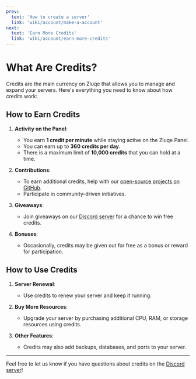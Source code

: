 ```yaml
---
prev:
  text: 'How to create a server'
  link: 'wiki/account/make-a-account'
next:
  text: 'Earn More Credits'
  link: 'wiki/account/earn-more-credits'
---
```

# What Are Credits?

Credits are the main currency on Zluqe that allows you to manage and expand your servers. Here's everything you need to know about how credits work:

## How to Earn Credits
1. **Activity on the Panel**:
   - You earn **1 credit per minute** while staying active on the Zluqe Panel.
   - You can earn up to **360 credits per day**.
   - There is a maximum limit of **10,000 credits** that you can hold at a time.

2. **Contributions**:
   - To earn additional credits, help with our [open-source projects on GitHub](https://github.com/Zluqe).
   - Participate in community-driven initiatives.

3. **Giveaways**:
   - Join giveaways on our [Discord server](https://zluqe.org/discord) for a chance to win free credits.

4. **Bonuses**:
   - Occasionally, credits may be given out for free as a bonus or reward for participation.

## How to Use Credits
1. **Server Renewal**:
   - Use credits to renew your server and keep it running.

2. **Buy More Resources**:
   - Upgrade your server by purchasing additional CPU, RAM, or storage resources using credits.

3. **Other Features**:
   - Credits may also add backups, databases, and ports to your server.

---
Feel free to let us know if you have questions about credits on the [Discord server](https://zluqe.org/discord)!
